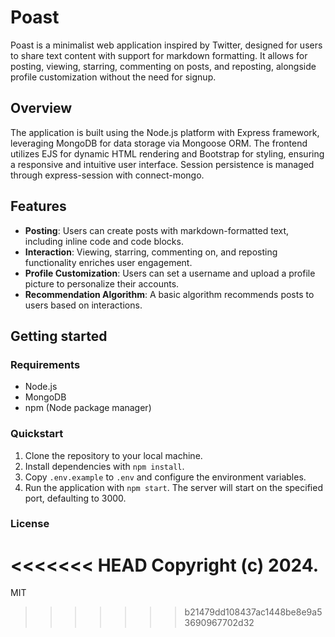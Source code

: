 # Poast

Poast is a minimalist web application inspired by Twitter, designed for users to share text content with support for markdown formatting. It allows for posting, viewing, starring, commenting on posts, and reposting, alongside profile customization without the need for signup.

## Overview

The application is built using the Node.js platform with Express framework, leveraging MongoDB for data storage via Mongoose ORM. The frontend utilizes EJS for dynamic HTML rendering and Bootstrap for styling, ensuring a responsive and intuitive user interface. Session persistence is managed through express-session with connect-mongo.

## Features

- **Posting**: Users can create posts with markdown-formatted text, including inline code and code blocks.
- **Interaction**: Viewing, starring, commenting on, and reposting functionality enriches user engagement.
- **Profile Customization**: Users can set a username and upload a profile picture to personalize their accounts.
- **Recommendation Algorithm**: A basic algorithm recommends posts to users based on interactions.

## Getting started

### Requirements

- Node.js
- MongoDB
- npm (Node package manager)

### Quickstart

1. Clone the repository to your local machine.
2. Install dependencies with `npm install`.
3. Copy `.env.example` to `.env` and configure the environment variables.
4. Run the application with `npm start`. The server will start on the specified port, defaulting to 3000.

### License

<<<<<<< HEAD
Copyright (c) 2024.
=======
MIT

>>>>>>> b21479dd108437ac1448be8e9a53690967702d32
